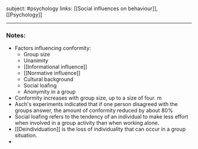 subject: #psychology 
links: [[Social influences on behaviour]], [[Psychology]]

---

### Notes: 
- Factors influencing conformity:
	- Group size
	- Unanimity
	- [[Informational influence]]
	- [[Normative influence]]
	- Cultural background
	- Social loafing
	- Anonymity in a group
- Conformity increases with group size, up to a size of four. m
- Asch's experiments indicated that if one person disagreed with the groups answer, the amount of conformity reduced by about 80%
- Social loafing refers to the tendency of an individual to make less effort when involved in a group activity than when working alone. 
- [[Deindividuation]] is the loss of individuality that can occur in a group situation.
- 
